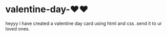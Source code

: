# valentine-day-❤️❤️
heyyy i have created a valentine day card using html and css .send it  to ur loved ones.
